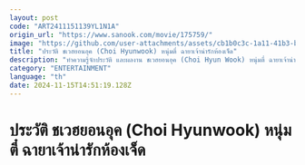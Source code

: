 ```yaml
---
layout: post
code: "ART2411151139YL1N1A"
origin_url: "https://www.sanook.com/movie/175759/"
image: "https://github.com/user-attachments/assets/cb1b0c3c-1a11-41b3-b0f5-4bf2078649b9"
title: "ประวัติ ชเวฮยอนอุค (Choi Hyunwook) หนุ่มตี๋ ฉายาเจ้าน่ารักห้องเจ็ด"
description: "ทำความรู้จักประวัติ และผลงาน ชเวฮยอนอุค (Choi Hyun Wook) หนุ่มตี๋ ฉายาเจ้าน่ารักห้องเจ็ด แห่งซีรีส์ Twenty-Five, Twenty-One "
category: "ENTERTAINMENT"
language: "th"
date: 2024-11-15T14:51:19.128Z
---
```


# ประวัติ ชเวฮยอนอุค (Choi Hyunwook) หนุ่มตี๋ ฉายาเจ้าน่ารักห้องเจ็ด
